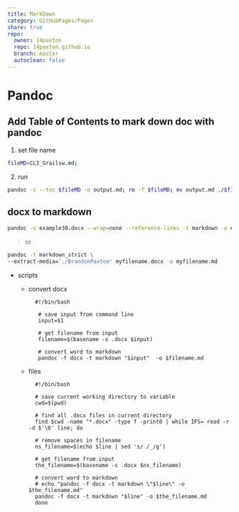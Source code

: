 ```yaml
---
title: MarkDown  
category: GitHubPages/Pages
share: true  
repo:  
  owner: 14paxton  
  repo: 14paxton.github.io  
  branch: master  
  autoclean: false  
---
```

  
# Pandoc  
## Add Table of Contents to mark down doc with pandoc  
1) set file name  
```bash  
fileMD=CLI_Grailsw.md;  
```  
  
2) run  
```bash  
pandoc -s --toc $fileMD -o output.md; rm -f $fileMD; mv output.md ./$fileMD;  
```  
  
## docx to markdown  
```bash  
pandoc -s example30.docx --wrap=none --reference-links -t markdown -o example35.md  
```  
> or  
  ```bash  
  pandoc -t markdown_strict \  
  --extract-media='./BrandonPaxton' myfilename.docx -o myfilename.md  
  ```  
  
- scripts  
  - convert docx  
    ```  
      #!/bin/bash  
  
       # save input from command line  
       input=$1  
  
       # get filename from input  
       filename=$(basename -s .docx $input)  
  
       # convert word to markdown  
       pandoc -f docx -t markdown "$input"  -o $filename.md  
     ```  
       
   - files  
     ```  
       #!/bin/bash  
  
       # save current working directory to variable  
       cwd=$(pwd)  
  
       # find all .docx files in current directory  
       find $cwd -name "*.docx" -type f -print0 | while IFS= read -r -d $'\0' line; do  
  
       # remove spaces in filename  
       ns_filename=$(echo $line | sed 's/ /_/g')  
  
       # get filename from input  
       the_filename=$(basename -s .docx $ns_filename)  
  
       # convert word to markdown  
       # echo "pandoc -f docx -t markdown \"$line\" -o $the_filename.md"  
       pandoc -f docx -t markdown "$line" -o $the_filename.md  
       done  
     ```